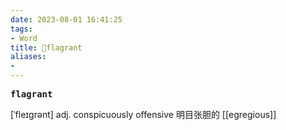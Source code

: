 ```yaml
---
date: 2023-08-01 16:41:25
tags: 
- Word
title: 📖flagrant
aliases: 
- 
---
```


<pre><strong>flagrant</strong></pre>

[ˈfleɪgrənt]
adj. conspicuously offensive 明⽬张胆的
[[egregious]]
